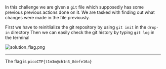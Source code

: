 In this challenge we are given a ``git`` file which supposedly has some previous previous actions done on it. We are tasked with finding out what changes were made in the file previously.

First we have to reinitlialize the git repository by using ```git init``` in the ```drop-in``` directory
Then we can easily check the git history by typing ```git log``` in the terminal

![solution_flag.png](:/3ab991e5b2924b24878cd40e39d70d2c)

* * *
The flag is ```picoCTF{t1m3m@ch1n3_8defe16a}```
